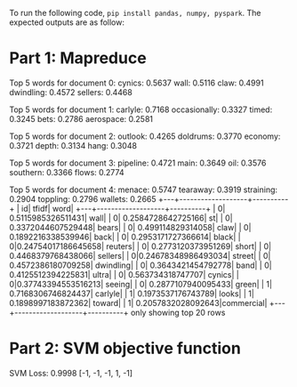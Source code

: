 To run the following code, `pip install pandas, numpy, pyspark`. The expected outputs are as follow:


# Part 1: Mapreduce
Top 5 words for document 0:
  cynics: 0.5637
  wall: 0.5116
  claw: 0.4991
  dwindling: 0.4572
  sellers: 0.4468

Top 5 words for document 1:
  carlyle: 0.7168
  occasionally: 0.3327
  timed: 0.3245
  bets: 0.2786
  aerospace: 0.2581

Top 5 words for document 2:
  outlook: 0.4265
  doldrums: 0.3770
  economy: 0.3721
  depth: 0.3134
  hang: 0.3048

Top 5 words for document 3:
  pipeline: 0.4721
  main: 0.3649
  oil: 0.3576
  southern: 0.3366
  flows: 0.2774

Top 5 words for document 4:
  menace: 0.5747
  tearaway: 0.3919
  straining: 0.2904
  toppling: 0.2796
  wallets: 0.2665
+---+-------------------+----------+
| id|              tfidf|      word|
+---+-------------------+----------+
|  0| 0.5115985326511431|      wall|
|  0| 0.2584728642725166|        st|
|  0| 0.3372044607529448|     bears|
|  0|  0.499114829314058|      claw|
|  0| 0.1892216338539946|      back|
|  0| 0.2953171727366614|     black|
|  0|0.24754017186645658|   reuters|
|  0| 0.2773120373951269|     short|
|  0| 0.4468379768438066|   sellers|
|  0|0.24678348986493034|    street|
|  0| 0.4572386180709258| dwindling|
|  0| 0.3643421454792778|      band|
|  0| 0.4125512394225831|     ultra|
|  0|  0.563734318747707|    cynics|
|  0|0.37743394553516213|    seeing|
|  0| 0.2877107940095433|     green|
|  1| 0.7168306746824437|   carlyle|
|  1| 0.1973537176743789|     looks|
|  1| 0.1898997183872362|    toward|
|  1| 0.2057832028092643|commercial|
+---+-------------------+----------+
only showing top 20 rows

# Part 2: SVM objective function
SVM Loss: 0.9998
[-1, -1, -1, 1, -1]
